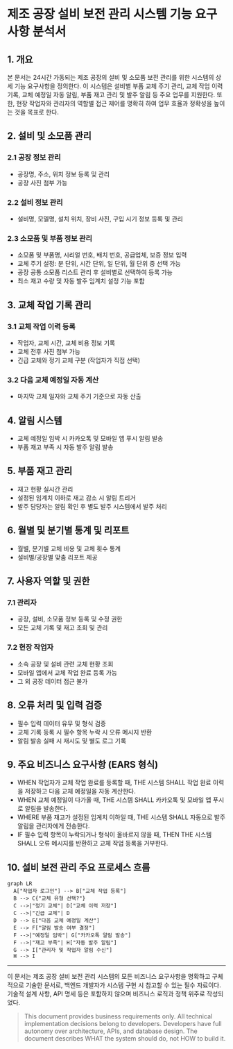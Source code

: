 # 제조 공장 설비 보전 관리 시스템 기능 요구사항 분석서

## 1. 개요

본 문서는 24시간 가동되는 제조 공장의 설비 및 소모품 보전 관리를 위한 시스템의 상세 기능 요구사항을 정의한다. 이 시스템은 설비별 부품 교체 주기 관리, 교체 작업 이력 기록, 교체 예정일 자동 알림, 부품 재고 관리 및 발주 알림 등 주요 업무를 지원한다. 또한, 현장 작업자와 관리자의 역할별 접근 제어를 명확히 하여 업무 효율과 정확성을 높이는 것을 목표로 한다.

## 2. 설비 및 소모품 관리

### 2.1 공장 정보 관리
- 공장명, 주소, 위치 정보 등록 및 관리
- 공장 사진 첨부 가능

### 2.2 설비 정보 관리
- 설비명, 모델명, 설치 위치, 장비 사진, 구입 시기 정보 등록 및 관리

### 2.3 소모품 및 부품 정보 관리
- 소모품 및 부품명, 시리얼 번호, 배치 번호, 공급업체, 보증 정보 입력
- 교체 주기 설정: 분 단위, 시간 단위, 일 단위, 월 단위 중 선택 가능
- 공장 공통 소모품 리스트 관리 후 설비별로 선택하여 등록 가능
- 최소 재고 수량 및 자동 발주 임계치 설정 기능 포함

## 3. 교체 작업 기록 관리

### 3.1 교체 작업 이력 등록
- 작업자, 교체 시간, 교체 비용 정보 기록
- 교체 전후 사진 첨부 가능
- 긴급 교체와 정기 교체 구분 (작업자가 직접 선택)

### 3.2 다음 교체 예정일 자동 계산
- 마지막 교체 일자와 교체 주기 기준으로 자동 산출

## 4. 알림 시스템

- 교체 예정일 임박 시 카카오톡 및 모바일 앱 푸시 알림 발송
- 부품 재고 부족 시 자동 발주 알림 발송

## 5. 부품 재고 관리

- 재고 현황 실시간 관리
- 설정된 임계치 이하로 재고 감소 시 알림 트리거
- 발주 담당자는 알림 확인 후 별도 발주 시스템에서 발주 처리

## 6. 월별 및 분기별 통계 및 리포트

- 월별, 분기별 교체 비용 및 교체 횟수 통계
- 설비별/공장별 맞춤 리포트 제공

## 7. 사용자 역할 및 권한

### 7.1 관리자
- 공장, 설비, 소모품 정보 등록 및 수정 권한
- 모든 교체 기록 및 재고 조회 및 관리

### 7.2 현장 작업자
- 소속 공장 및 설비 관련 교체 현황 조회
- 모바일 앱에서 교체 작업 완료 등록 가능
- 그 외 공장 데이터 접근 불가

## 8. 오류 처리 및 입력 검증

- 필수 입력 데이터 유무 및 형식 검증
- 교체 기록 등록 시 필수 항목 누락 시 오류 메시지 반환
- 알림 발송 실패 시 재시도 및 별도 로그 기록

## 9. 주요 비즈니스 요구사항 (EARS 형식)

- WHEN 작업자가 교체 작업 완료를 등록할 때, THE 시스템 SHALL 작업 완료 이력을 저장하고 다음 교체 예정일을 자동 계산한다.
- WHEN 교체 예정일이 다가올 때, THE 시스템 SHALL 카카오톡 및 모바일 앱 푸시로 알림을 발송한다.
- WHERE 부품 재고가 설정된 임계치 이하일 때, THE 시스템 SHALL 자동으로 발주 알림을 관리자에게 전송한다.
- IF 필수 입력 항목이 누락되거나 형식이 올바르지 않을 때, THEN THE 시스템 SHALL 오류 메시지를 반환하고 교체 작업 등록을 거부한다.

## 10. 설비 보전 관리 주요 프로세스 흐름

```mermaid
graph LR
  A["작업자 로그인"] --> B["교체 작업 등록"]
  B --> C{"교체 유형 선택?"}
  C -->|"정기 교체"| D["교체 이력 저장"]
  C -->|"긴급 교체"| D
  D --> E["다음 교체 예정일 계산"]
  E --> F["알림 발송 여부 결정"]
  F -->|"예정일 임박"| G["카카오톡 알림 발송"]
  F -->|"재고 부족"| H["자동 발주 알림"]
  G --> I["관리자 및 작업자 알림 수신"]
  H --> I
```


---

이 문서는 제조 공장 설비 보전 관리 시스템의 모든 비즈니스 요구사항을 명확하고 구체적으로 기술한 문서로,
백엔드 개발자가 시스템 구현 시 참고할 수 있는 필수 자료이다.
기술적 설계 사항, API 명세 등은 포함하지 않으며 비즈니스 로직과 정책 위주로 작성되었다.

> This document provides business requirements only. All technical implementation decisions belong to developers. Developers have full autonomy over architecture, APIs, and database design. The document describes WHAT the system should do, not HOW to build it.